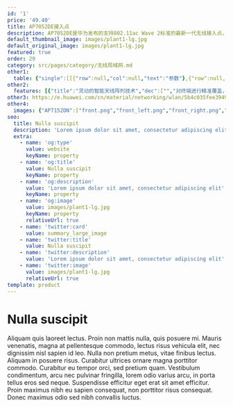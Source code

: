```yaml
---
id: '1'
price: '49.40'
title: AP7052DE接入点
description: AP7052DE是华为发布的支持802.11ac Wave 2标准的最新一代无线接入点，内置智能天线，支持4×4 MIMO和四条空间流，最高速率可达2.53Gbps，适用于企业办公和教育等多隔断场景。
default_thumbnail_image: images/plant1-lg.jpg
default_original_image: images/plant1-lg.jpg
featured: true
order: 29
category: src/pages/category/无线局域网.md
other1: 
  table: {"single":[[{"row":null,"col":null,"text":"参数"},{"row":null,"col":null,"text":"AP7052DE"}],[{"row":null,"col":null,"text":"尺寸（长×宽×高）"},{"row":null,"col":null,"text":"220mm × 220mm × 74.5mm"}],[{"row":null,"col":null,"text":"电源输入"},{"row":null,"col":null,"text":"DC：42.5V~57V\nPoE供电：满足802.3at/bt以太网供电标准；并支持双PoE供电备份"}],[{"row":null,"col":null,"text":"最大功耗"},{"row":null,"col":null,"text":"DC/802.3bt供电：33W（不包含USB接口输出功耗）\n802.3at供电：25.5W（USB功能和网口5GE模式不可用）\n\n说明：实际最大功耗遵照不同国家和地区法规而有所不同。802.3at供电标准下，射频自适应功率管理。"}],[{"row":null,"col":null,"text":"工作温度"},{"row":null,"col":null,"text":"-10℃～+50℃ "}],[{"row":null,"col":null,"text":"天线类型"},{"row":null,"col":null,"text":"内置双频全向智能天线"}],[{"row":null,"col":null,"text":"可同时在线的用户数量"},{"row":null,"col":null,"text":"512"}],[{"row":null,"col":null,"text":"最大发射功率"},{"row":null,"col":null,"text":"2.4G: 29dBm（组合功率）\n5G: 28dBm（组合功率）\n\n说明：实际发射功率遵照不同国家和地区法规而有所不同。"}],[{"row":null,"col":null,"text":"MIMO:空间流"},{"row":null,"col":null,"text":"4×4:4   整机8条流"}],[{"row":null,"col":null,"text":"无线协议"},{"row":null,"col":null,"text":"802.11a/b/g/n/ac/ac wave2"}],[{"row":null,"col":null,"text":"最高速率"},{"row":null,"col":null,"text":"2.53Gbps"}]]}
other2:
  features: [{"title":"灵动的智能天线阵列技术","dec":["","对终端进行精准覆盖，降低干扰，提升信号质量，信号随用户而动",""]},{"title":"多速率接入","dec":["","支持5GE以太接口上行，并兼容100M/1000M/2.5G，增加业务负载能力",""]},{"title":"云管理","dec":["","可通过华为云管理平台对AP设备及业务进行管理和运维，节省网络运维成本",""]}]
other3: https://e.huawei.com/cn/material/networking/wlan/5b4c035fee3949849c856b2e62c362b2
other4:
  images: {"AP7152DN":["front.png","front_left.png","front_right.png","front_top.png","top.png","bottom.png","rear_top.png"]}
seo:
  title: Nulla suscipit
  description: 'Lorem ipsum dolor sit amet, consectetur adipiscing elit'
  extra:
    - name: 'og:type'
      value: website
      keyName: property
    - name: 'og:title'
      value: Nulla suscipit
      keyName: property
    - name: 'og:description'
      value: 'Lorem ipsum dolor sit amet, consectetur adipiscing elit'
      keyName: property
    - name: 'og:image'
      value: images/plant1-lg.jpg
      keyName: property
      relativeUrl: true
    - name: 'twitter:card'
      value: summary_large_image
    - name: 'twitter:title'
      value: Nulla suscipit
    - name: 'twitter:description'
      value: 'Lorem ipsum dolor sit amet, consectetur adipiscing elit'
    - name: 'twitter:image'
      value: images/plant1-lg.jpg
      relativeUrl: true
template: product
---
```


# Nulla suscipit

Aliquam quis laoreet lectus. Proin non mattis nulla, quis posuere mi. Mauris venenatis, magna at pellentesque commodo, lectus risus vehicula elit, nec dignissim nisl sapien id leo. Nulla non pretium metus, vitae finibus lectus. Aliquam in posuere risus. Curabitur ultrices ornare magna porttitor commodo. Curabitur eu tempor orci, sed pretium quam. Vestibulum condimentum, arcu nec pulvinar fringilla, lorem odio varius arcu, in porta tellus eros sed neque. Suspendisse efficitur eget erat sit amet efficitur. Proin maximus nibh eu sapien consequat, non porttitor risus consequat. Donec maximus odio sed nibh convallis luctus.